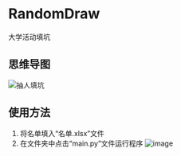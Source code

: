 # RandomDraw
大学活动填坑
## 思维导图
![抽人填坑](https://user-images.githubusercontent.com/83707261/233248551-078bd674-0ea3-48b6-a218-df723a9921dc.png)
## 使用方法
1. 将名单填入“名单.xlsx”文件
2. 在文件夹中点击“main.py”文件运行程序
![image](https://user-images.githubusercontent.com/83707261/233249179-6514c132-f058-4705-8440-3858f28cb03d.png)



